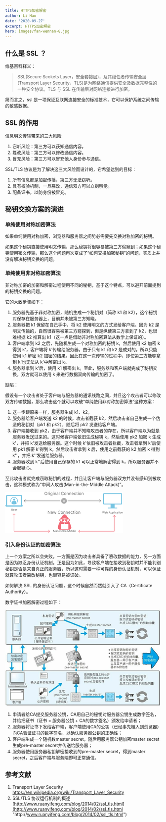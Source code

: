 ```yaml
---
title: HTTPS加密解密
author: Li Hao
date: '2020-09-27'
excerpt: HTTPS加密解密
hero: images/fan-wennan-8.jpg
---
```

## 什么是 SSL ？

维基百科释义：

> SSL(Secure Scokets Layer，安全套接层)，及其继任者传输安全层(Transport Layer Security，TLS)是为网络通信提供安全及数据完整性的一种安全协议。TLS 与 SSL 在传输层对网络连接进行加密。

简而言之，ssl 是一项保证互联网连接安全的标准技术，它可以保护系统之间传输的敏感数据。

## SSL 的作用

信息明文传输带来的三大风险

1. 窃听风险：第三方可以获知通信内容。
2. 篡改风险：第三方可以修改通信内容。
3. 冒充风险：第三方可以冒充他人身份参与通信。

SSL/TLS 协议是为了解决这三大风险而设计的，它希望达到的目标：

1. 所有信息都是加密传播，第三方无法窃听。
2. 具有校验机制，一旦篡改，通信双方可以立刻察觉。
3. 配备证书，以防身份被冒充。

## 秘钥交换方案的演进

### 单纯使用对称加密算法

如果单纯使用对称加密，浏览器和服务器之间势必需要先交换对称加密的秘钥。

如果这个秘钥直接使用明文传输，那么秘钥将很容易被第三方偷窥到；如果这个秘钥使用密文传输，那么这个问题再次变成了“如何交换加密秘钥”的问题，实质上并没有解决秘钥交换的问题。

### 单纯使用非对称加密算法

非对称加密的加密和解密过程使用不同的秘钥，基于这个特点，可以避开前面提到的秘钥交换的问题。

它的大致步骤如下：

1. 服务器先基于非对称加密，随机生成一个秘钥对（简称 k1 和 k2），这个秘钥对保存在服务器上，目前并未被第三方知晓。
2. 服务器把 k1 保留在自己手中，将 k2 使用明文的方式发给客户端。因为 k2 是明文传输的，自然很容易被第三方窥探到，但是纵使第三方拿到了 k2，也很难根据 k2 推算出 k1（这一点是借助非对称加密算法从数学上保证的）。
3. 客户端拿到 k2 之后，先随机生成一个对称加密的秘钥 k，然后使用 k2 加密 k 得到 k'，客户端将 k'传输给服务器。由于只有 k1 和 k2 是成对的，所以只能使用 k1 解密 k2 加密的结果。因此在这一次传输的过程中，即使第三方能够拿到 k'也无法从 k'中解密出 k。
4. 服务器拿到 k'后，使用 k1 解密出 k。至此，服务器和客户端就完成了秘钥交换，双方就可以使用 k 来进行数据双向传输的加密了。

缺陷：

假设有一个攻击者处于客户端与服务器的通讯线路之间，并且这个攻击者可以修改双方传输数据，那么攻击这个就可以攻破“单纯使用非对称加密算法”这种方案：

1. 这一步跟原来一样，服务器生成 k1、k2。
2. 服务器给客户端发送 k2 的时候，攻击者截获 k2，然后攻击者自己生成一个伪造的秘钥对（pk1 和 pk2），随后将 pk2 发送给客户端。
3. 客户端接收到 pk2，由于客户端并不知晓攻击者的存在，所以客户端以为就是服务器发送过来的。这时候客户端依旧生成秘钥 k，然后使用 pk2 加密 k 生成 k'，并把 k'发送给服务器。这个时候 k'依旧被攻击者拦截，攻击者拿到 k'后使用 pk1 解密 k'得到 k，然后攻击者拿到 k 后，使用之前截获的 k2 加密 k 得到 k''，并把 k''发送给服务器。
4. 服务器收到 k''后使用自己保存的 k1 可以正常地解密得到 k，所以服务器并不会起疑心。

至此攻击者就完成窃取秘钥的过程，并且让客户端与服务器双方并没有感知到被攻击，这种模式称为“中间人攻击(Man-in-the-Middle Attack)”。

![mitm](images/mitm.png)

### 引入身份认证的加密算法

上一个方案之所以会失败，一方面是因为攻击者具备了篡改数据的能力，另一方面是因为缺乏身份认证机制。正是因为如此，导致客户端在接收到秘钥时并不能判别秘钥是否是来自真正的服务器，所以这时需要一种可靠的身份认证机制，可以保证就算攻击者篡改秘钥，也很容易被识破。

如何解决 SSL 的身份认证问题，这个时候自然而然就引入了 CA（Certificate Authority）。

数字证书加密解密过程如下：

![](images/page156image41022048.jpg)

1. 申请者给CA提交服务器公钥，CA用自己的秘钥对服务器公钥生成数字签名，并给把证书（证书 = 服务器公钥 + CA的数字签名）颁发给申请者；
2. 服务器将证书下发给客户端，客户端使用CA的公钥（已经事先植入到浏览器）向CA验证证书的数字签名，以确认服务器公钥的正确性；
3. 客户端生成一个随机数master secret，随后用服务器公钥加密master secret生成pre-master secret并传送给服务器；
4. 服务器使用服务器私钥解密接收到的pre-master secret，得到master secret，之后客户端与服务端即可正常通信。



## **参考文献**

1. Transport Layer Security <https://en.wikipedia.org/wiki/Transport_Layer_Security>
2. SSL/TLS 协议运行机制的概述 [http://www.ruanyifeng.com/blog/2014/02/ssl_tls.html](http://www.ruanyifeng.com/blog/2014/02/ssl_tls.html "http\://www.ruanyifeng.com/blog/2014/02/ssl_tls.html")
